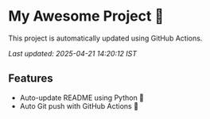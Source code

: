# My Awesome Project 🚀

This project is automatically updated using GitHub Actions.

_Last updated: 2025-04-21 14:20:12 IST_

## Features
- Auto-update README using Python 🐍
- Auto Git push with GitHub Actions 🤖
